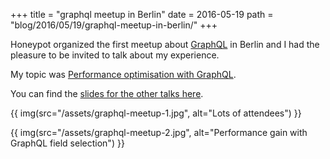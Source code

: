 +++
title = "graphql meetup in Berlin"
date = 2016-05-19
path = "blog/2016/05/19/graphql-meetup-in-berlin/"
+++

Honeypot organized the first meetup about [GraphQL](http://graphql.org/) in Berlin and I had the pleasure to be invited to talk about my experience.

My topic was [Performance optimisation with GraphQL](http://www.slideshare.net/yann_s/performance-optimisation-with-graphql).

You can find the [slides for the other talks here](http://blog.honeypot.io/honeypot-tech-meetup-graphql/).

{{ img(src="/assets/graphql-meetup-1.jpg", alt="Lots of attendees") }}

{{ img(src="/assets/graphql-meetup-2.jpg", alt="Performance gain with GraphQL field selection") }}
